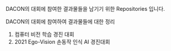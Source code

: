 DACON의 대회에 참여한 결과물들을 남기기 위한 Repositories 입니다.

DACON의 대회에 참여하여 결과물들에 대한 정리

1. 컴퓨터 비전 학습 경진 대회
2. 2021 Ego-Vision 손동작 인식 AI 경진대회
